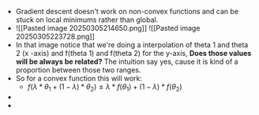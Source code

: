 * Gradient descent doesn't work on non-convex functions and can be stuck on local minimums rather than global.
* ![[Pasted image 20250305214650.png]]
  ![[Pasted image 20250305223728.png]]
* In that image notice that we're doing a interpolation of theta 1 and theta 2 (x -axis) and f(theta 1) and f(theta 2) for the y-axis, **Does those values will be always be related?** The intuition say yes, cause it is kind of a proportion between those two ranges.
* So for a convex function this will work:
	* $f(\lambda * \theta_{1} + (1 - \lambda)*\theta_{2}) \leq \lambda * f(\theta_{1}) + (1 - \lambda) * f(\theta_{2})$
* 
* 